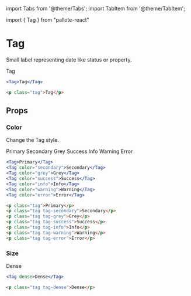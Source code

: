 ---
---
import Tabs from '@theme/Tabs';
import TabItem from '@theme/TabItem';

import { Tag } from "pallote-react"

# Tag

Small label representing date like status or property.

<div class="docs_block">
  <Tag>Tag</Tag>
</div>

<Tabs groupId="package" queryString>
  <TabItem value="react" label="React">

```jsx
<Tag>Tag</Tag>
```
  </TabItem>
  <TabItem value="css" label="CSS">

```html
<p class="tag">Tag</p>
```
  </TabItem>
</Tabs>

## Props

### Color

Change the Tag style.

<div class="docs_block">
  <Tag>Primary</Tag>
  <Tag color="secondary">Secondary</Tag>
  <Tag color="grey">Grey</Tag>
  <Tag color="success">Success</Tag>
  <Tag color="info">Info</Tag>
  <Tag color="warning">Warning</Tag>
  <Tag color="error">Error</Tag>
</div>

<Tabs groupId="package" queryString>
  <TabItem value="react" label="React">

```jsx
<Tag>Primary</Tag>
<Tag color="secondary">Secondary</Tag>
<Tag color="grey">Grey</Tag>
<Tag color="success">Success</Tag>
<Tag color="info">Info</Tag>
<Tag color="warning">Warning</Tag>
<Tag color="error">Error</Tag>
```
  </TabItem>
  <TabItem value="css" label="CSS">

```html
<p class="tag">Primary</p>
<p class="tag tag-secondary">Secondary</p>
<p class="tag tag-grey">Grey</p>
<p class="tag tag-success">Success</p>
<p class="tag tag-info">Info</p>
<p class="tag tag-warning">Warning</p>
<p class="tag tag-error">Error</p>
```
  </TabItem>
</Tabs>

### Size

<div class="docs_block">
  <Tag dense>Dense</Tag>
</div>

<Tabs groupId="package" queryString>
  <TabItem value="react" label="React">

```jsx
<Tag dense>Dense</Tag>
```
  </TabItem>
  <TabItem value="css" label="CSS">

```html
<p class="tag tag-dense">Dense</p>
```
  </TabItem>
</Tabs>
